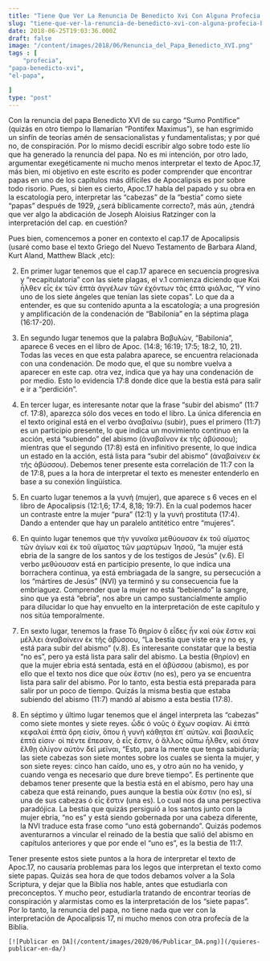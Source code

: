 ```yaml
---
title: "Tiene Que Ver La Renuncia De Benedicto Xvi Con Alguna Profecia Biblica"
slug: "tiene-que-ver-la-renuncia-de-benedicto-xvi-con-alguna-profecia-biblica"
date: 2018-06-25T19:03:36.000Z
draft: false
image: "/content/images/2018/06/Renuncia_del_Papa_Benedicto_XVI.png"
tags : [
    "profecia",
"papa-benedicto-xvi",
"el-papa",

]
type: "post"
---
```


   Con la renuncia del papa Benedicto XVI de su cargo “Sumo Pontífice” (quizás en otro tiempo lo llamarían “Pontifex Maximus”), se han esgrimido un sinfín de teorías amén de sensacionalistas y fundamentalistas; y por qué no, de conspiración. Por lo mismo decidí escribir algo sobre todo este lío que ha generado la renuncia del papa. No es mi intención, por otro lado, argumentar exegéticamente ni mucho menos interpretar el texto de Apoc.17, más bien, mi objetivo en este escrito es poder comprender que encontrar papas en uno de los capítulos más difíciles de Apocalipsis es por sobre todo risorio. Pues, si bien es cierto, Apoc.17 habla del papado y su obra en la escatología pero, interpretar las “cabezas” de la “bestia” como siete “papas” después de 1929, ¿será bíblicamente correcto?, más aún, ¿tendrá que ver algo la abdicación de Joseph Aloisius Ratzinger con la interpretación del cap. en cuestión?

 Pues bien, comencemos a poner en contexto el cap.17 de Apocalipsis (usaré como base el texto Griego del Nuevo Testamento de Barbara Aland, Kurt Aland, Matthew Black ,etc):

 
 2.  En primer lugar tenemos que el cap.17 aparece en secuencia progresiva y “recapitulatoria” con las siete plagas, el v.1 comienza diciendo que Καὶ ἦλθεν εἷς ἐκ τῶν ἑπτὰ ἀγγέλων τῶν ἐχόντων τὰς ἑπτὰ φιάλας, “Y vino uno de los siete ángeles que tenían las siete copas”. Lo que da a entender, es que su contenido apunta a la escatología; a una progresión y amplificación de la condenación de “Babilonia” en la séptima plaga (16:17-20).

 
 4.  En segundo lugar tenemos que la palabra Βαβυλὼν, “Babilonia”, aparece 6 veces en el libro de Apoc. (14:8; 16:19; 17:5; 18:2, 10, 21). Todas las veces en que esta palabra aparece, se encuentra relacionada con una condenación. De modo que, el que su nombre vuelva a aparecer en este cap. otra vez, indica que ya hay una condenación de por medio. Esto lo evidencia 17:8 donde dice que la bestia está para salir e ir a “perdición”.

 
 6.  En tercer lugar, es interesante notar que la frase “subir del abismo” (11:7 cf. 17:8), aparezca sólo dos veces en todo el libro. La única diferencia en el texto original está en el verbo ἀναβαίνω (subir), pues el primero (11:7) es un participio presente, lo que indica un movimiento continuo en la acción, está “subiendo” del abismo (ἀναβαῖνον ἐκ τῆς ἀβύσσου); mientras que el segundo (17:8) está en infinitivo presente, lo que indica un estado en la acción, está lista para “subir del abismo” (ἀναβαίνειν ἐκ τῆς ἀβύσσου). Debemos tener presente esta correlación de 11:7 con la de 17:8, pues a la hora de interpretar el texto es menester entenderlo en base a su conexión lingüística.

 
 8.  En cuarto lugar tenemos a la γυνὴ (mujer), que aparece s 6 veces en el libro de Apocalipsis (12:1,6; 17:4, 8,18; 19:7). En la cual podemos hacer un contraste entre la mujer “pura” (12:1) y la γυνὴ prostituta (17:4). Dando a entender que hay un paralelo antitético entre “mujeres”.

 
 10.  En quinto lugar tenemos que τὴν γυναῖκα μεθύουσαν ἐκ τοῦ αἵματος τῶν ἁγίων καὶ ἐκ τοῦ αἵματος τῶν μαρτύρων Ἰησοῦ, “la mujer está ebria de la sangre de los santos y de los testigos de Jesús” (v.6). El verbo μεθύουσαν está en participio presente, lo que indica una borrachera continua, ya está embriagada de la sangre, su persecución a los “mártires de Jesús” (NVI) ya terminó y su consecuencia fue la embriaguez. Comprender que la mujer no está “bebiendo” la sangre, sino que ya está “ebria”, nos abre un campo sustancialmente amplio para dilucidar lo que hay envuelto en la interpretación de este capítulo y nos sitúa temporalmente.

 
 12.  En sexto lugar, tenemos la frase Τὸ θηρίον ὃ εἶδες ἦν καὶ οὐκ ἔστιν καὶ μέλλει ἀναβαίνειν ἐκ τῆς ἀβύσσου, “La bestia que viste era y no es, y está para subir del abismo” (v.8). Es interesante constatar que la bestia “no es”, pero ya está lista para salir del abismo. La bestia (θηρίον) en que la mujer ebria está sentada, está en el ἀβύσσου (abismo), es por ello que el texto nos dice que οὐκ ἔστιν (no es), pero ya se encuentra lista para salir del abismo. Por lo tanto, esta bestia está preparada para salir por un poco de tiempo. Quizás la misma bestia que estaba subiendo del abismo (11:7) mandó al abismo a esta bestia (17:8).

 
 14.  En séptimo y último lugar tenemos que el ángel interpreta las “cabezas” como siete montes y siete reyes. ὧδε ὁ νοῦς ὁ ἔχων σοφίαν. Αἱ ἑπτὰ κεφαλαὶ ἑπτὰ ὄρη εἰσίν, ὅπου ἡ γυνὴ κάθηται ἐπ᾽ αὐτῶν. καὶ βασιλεῖς ἑπτά εἰσιν· οἱ πέντε ἔπεσαν, ὁ εἷς ἔστιν, ὁ ἄλλος οὔπω ἦλθεν, καὶ ὅταν ἔλθῃ ὀλίγον αὐτὸν δεῖ μεῖναι, “Esto, para la mente que tenga sabiduría; las siete cabezas son siete montes sobre los cuales se sienta la mujer, y son siete reyes: cinco han caído, uno es, y otro aún no ha venido, y cuando venga es necesario que dure breve tiempo”. Es pertinente que debamos tener presente que la bestia está en el abismo, pero hay una cabeza que está reinando, pues aunque la bestia οὐκ ἔστιν (no es), sí una de sus cabezas ὁ εἷς ἔστιν (una es). Lo cual nos da una perspectiva paradójica. La bestia que quizás persiguió a los santos junto con la mujer ebria, “no es” y está siendo gobernada por una cabeza diferente, la NVI traduce esta frase como “uno está gobernando”. Quizás podemos aventurarnos a vincular el reinado de la bestia que salió del abismo en capítulos anteriores y que por ende el “uno es”, es la bestia de 11:7.

 
 
 Tener presente estos siete puntos a la hora de interpretar el texto de Apoc.17, no causaría problemas para los legos que interpretan el texto como siete papas. Quizás sea hora de que todos debamos volver a la Sola Scriptura, y dejar que la Biblia nos hable, antes que estudiarla con preconceptos. Y mucho peor, estudiarla tratando de encontrar teorías de conspiración y alarmistas como es la interpretación de los “siete papas”. Por lo tanto, la renuncia del papa, no tiene nada que ver con la interpretación de Apocalipsis 17, ni mucho menos con otra profecía de la Biblia.

    [![Publicar en DA](/content/images/2020/06/Publicar_DA.png)](/quieres-publicar-en-da/) 